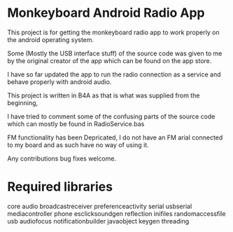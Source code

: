 # Monkeyboard Android Radio App

This project is for getting the monkeyboard radio app to work properly on the android operating system.

Some (Mostly the USB interface stuff) of the source code was given to me by the original creator of the app which can be found on the app store.

I have so far updated the app to run the radio connection as a service and behave properly with android audio.

This project is written in B4A as that is what was supplied from the beginning,

I have tried to comment some of the confusing parts of the source code which can mostly be found in RadioService.bas

FM functionality has been Depricated, I do not have an FM arial connected to my board and as such have no way of using it.

Any contributions bug fixes welcome.

# Required libraries

core
audio
broadcastreceiver
preferenceactivity
serial
usbserial
mediacontroller
phone
esclicksoundgen
reflection
inifiles
randomaccessfile
usb
audiofocus
notificationbuilder
javaobject
keygen
threading
